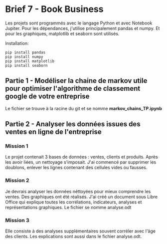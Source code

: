 # Brief 7 - Book Business

Les projets sont programmés avec le langage Python et avec Notebook Jupiter.
Pour les dépendances, j'utilise principalement pandas et numpy. Et pour les graphiques, matplotlib et seaborn sont utilisés.

Installation:
```
pip install pandas
pip install numpy
pip install matplotlib
pip install seaborn
```

## Partie 1 - Modéliser la chaine de markov utile pour optimiser l'algorithme de classement google de votre entreprise

Le fichier se trouve à la racine du git et se nomme **markov_chains_TP.ipynb**


## Partie 2 - Analyser les données issues des ventes en ligne de l'entreprise

### Mission 1
Le projet contenait 3 bases de données : ventes, clients et produits. Après les avoir liées, un nettoyage s'imposait.
J'ai commencé par supprimer les doublons, enlever les lignes contenant des cellules vides ou fausses.

### Mission 2
Je devrais analyser les données néttoyées pour mieux comprendre les ventes.
Des graphiques ont été réalisés. J'ai créé un document sous Libre Office qui explique toutes les corrélations, indicateurs, analyses et représentations graphiques.
Le fichier se nomme analyse.odt

### Mission 3
Elle consiste à des analyses supplémentaires souvent corréler avec l'âge des clients. Les explications sont aussi dans le fichier analyse.odt.
